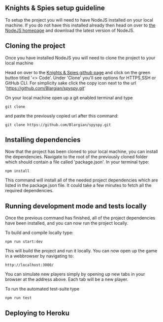 ## Knights & Spies setup guideline

To setup the project you will need to have NodeJS installed on your local machine. 
If you do not have this installed already then head on over to [the NodeJS homepage](https://nodejs.org/en/)
and download the latest version of NodeJS. 

## Cloning the project 

Once you have installed NodeJS you will need to clone the project to your local machine

Head on over to the [Knights & Spies github page](https://github.com/Blargian/spyspy) and click 
on the green button titled '<> Code'. Under 'Clone' you'll see options for HTTPS,SSH or GitHub CLI.
For simplicity sake click the copy icon next to the url 'https://github.com/Blargian/spyspy.git'

On your local machine open up a git enabled terminal and type 

`git clone`

and paste the previously copied url after this command: 

`git clone https://github.com/Blargian/spyspy.git`

## Installing dependencies 

Now that the project has been cloned to your local machine, you can install the dependencies. Navigate to the root of the previously cloned folder which should contain a file called 'package.json'. In your terminal type:  

`npm install`

This command will install all of the needed project dependencies which are listed in the package.json file. It could take a few minutes to fetch all the required dependencies. 

## Running development mode and tests locally

Once the previous command has finished, all of the project dependencies have been installed, and you can now run the project locally. 

To build and compile locally type: 

`npm run start:dev`

This will build the project and run it locally. You can now open up the game in a webbrowser by navigating to: 

`http://localhost:3000/`

You can simulate new players simply by opening up new tabs in your browser at the address above. Each tab will be a new player. 

To run the automated test-suite type 

`npm run test`

## Deploying to Heroku

